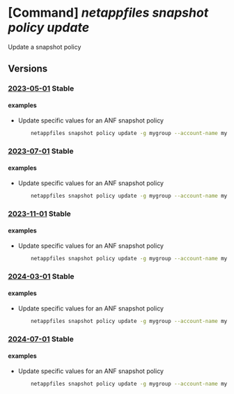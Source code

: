 # [Command] _netappfiles snapshot policy update_

Update a snapshot policy

## Versions

### [2023-05-01](/Resources/mgmt-plane/L3N1YnNjcmlwdGlvbnMve30vcmVzb3VyY2Vncm91cHMve30vcHJvdmlkZXJzL21pY3Jvc29mdC5uZXRhcHAvbmV0YXBwYWNjb3VudHMve30vc25hcHNob3Rwb2xpY2llcy97fQ==/2023-05-01.xml) **Stable**

<!-- mgmt-plane /subscriptions/{}/resourcegroups/{}/providers/microsoft.netapp/netappaccounts/{}/snapshotpolicies/{} 2023-05-01 -->

#### examples

- Update specific values for an ANF snapshot policy
    ```bash
        netappfiles snapshot policy update -g mygroup --account-name myaccountname --snapshot-policy-name mysnapshotpolicyname --daily-snapshots 1 --enabled false
    ```

### [2023-07-01](/Resources/mgmt-plane/L3N1YnNjcmlwdGlvbnMve30vcmVzb3VyY2Vncm91cHMve30vcHJvdmlkZXJzL21pY3Jvc29mdC5uZXRhcHAvbmV0YXBwYWNjb3VudHMve30vc25hcHNob3Rwb2xpY2llcy97fQ==/2023-07-01.xml) **Stable**

<!-- mgmt-plane /subscriptions/{}/resourcegroups/{}/providers/microsoft.netapp/netappaccounts/{}/snapshotpolicies/{} 2023-07-01 -->

#### examples

- Update specific values for an ANF snapshot policy
    ```bash
        netappfiles snapshot policy update -g mygroup --account-name myaccountname --snapshot-policy-name mysnapshotpolicyname --daily-snapshots 1 --enabled false
    ```

### [2023-11-01](/Resources/mgmt-plane/L3N1YnNjcmlwdGlvbnMve30vcmVzb3VyY2Vncm91cHMve30vcHJvdmlkZXJzL21pY3Jvc29mdC5uZXRhcHAvbmV0YXBwYWNjb3VudHMve30vc25hcHNob3Rwb2xpY2llcy97fQ==/2023-11-01.xml) **Stable**

<!-- mgmt-plane /subscriptions/{}/resourcegroups/{}/providers/microsoft.netapp/netappaccounts/{}/snapshotpolicies/{} 2023-11-01 -->

#### examples

- Update specific values for an ANF snapshot policy
    ```bash
        netappfiles snapshot policy update -g mygroup --account-name myaccountname --snapshot-policy-name mysnapshotpolicyname --daily-snapshots 1 --enabled false
    ```

### [2024-03-01](/Resources/mgmt-plane/L3N1YnNjcmlwdGlvbnMve30vcmVzb3VyY2Vncm91cHMve30vcHJvdmlkZXJzL21pY3Jvc29mdC5uZXRhcHAvbmV0YXBwYWNjb3VudHMve30vc25hcHNob3Rwb2xpY2llcy97fQ==/2024-03-01.xml) **Stable**

<!-- mgmt-plane /subscriptions/{}/resourcegroups/{}/providers/microsoft.netapp/netappaccounts/{}/snapshotpolicies/{} 2024-03-01 -->

#### examples

- Update specific values for an ANF snapshot policy
    ```bash
        netappfiles snapshot policy update -g mygroup --account-name myaccountname --snapshot-policy-name mysnapshotpolicyname --daily-snapshots 1 --enabled false
    ```

### [2024-07-01](/Resources/mgmt-plane/L3N1YnNjcmlwdGlvbnMve30vcmVzb3VyY2Vncm91cHMve30vcHJvdmlkZXJzL21pY3Jvc29mdC5uZXRhcHAvbmV0YXBwYWNjb3VudHMve30vc25hcHNob3Rwb2xpY2llcy97fQ==/2024-07-01.xml) **Stable**

<!-- mgmt-plane /subscriptions/{}/resourcegroups/{}/providers/microsoft.netapp/netappaccounts/{}/snapshotpolicies/{} 2024-07-01 -->

#### examples

- Update specific values for an ANF snapshot policy
    ```bash
        netappfiles snapshot policy update -g mygroup --account-name myaccountname --snapshot-policy-name mysnapshotpolicyname --daily-snapshots 1 --enabled false
    ```
